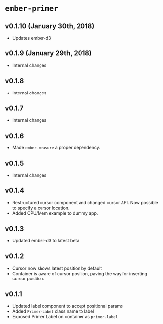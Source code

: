 # `ember-primer`

## v0.1.10 (January 30th, 2018)

* Updates ember-d3

## v0.1.9 (January 29th, 2018)

* Internal changes

## v0.1.8

* Internal changes

## v0.1.7

* Internal changes

## v0.1.6

* Made `ember-measure` a proper dependency.

## v0.1.5

* Internal changes

## v0.1.4

* Restructured cursor component and changed cursor API. Now possible to specify a cursor location.
* Added CPU/Mem example to dummy app.

## v0.1.3

* Updated ember-d3 to latest beta

## v0.1.2

* Cursor now shows latest position by default
* Container is aware of cursor position, paving the way for inserting cursor position.

## v0.1.1

* Updated label component to accept positional params
* Added `Primer-Label` class name to label
* Exposed Primer Label on container as `primer.label`
